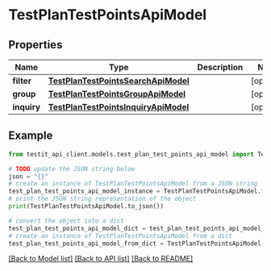 # TestPlanTestPointsApiModel


## Properties

Name | Type | Description | Notes
------------ | ------------- | ------------- | -------------
**filter** | [**TestPlanTestPointsSearchApiModel**](TestPlanTestPointsSearchApiModel.md) |  | [optional] 
**group** | [**TestPlanTestPointsGroupApiModel**](TestPlanTestPointsGroupApiModel.md) |  | [optional] 
**inquiry** | [**TestPlanTestPointsInquiryApiModel**](TestPlanTestPointsInquiryApiModel.md) |  | [optional] 

## Example

```python
from testit_api_client.models.test_plan_test_points_api_model import TestPlanTestPointsApiModel

# TODO update the JSON string below
json = "{}"
# create an instance of TestPlanTestPointsApiModel from a JSON string
test_plan_test_points_api_model_instance = TestPlanTestPointsApiModel.from_json(json)
# print the JSON string representation of the object
print(TestPlanTestPointsApiModel.to_json())

# convert the object into a dict
test_plan_test_points_api_model_dict = test_plan_test_points_api_model_instance.to_dict()
# create an instance of TestPlanTestPointsApiModel from a dict
test_plan_test_points_api_model_from_dict = TestPlanTestPointsApiModel.from_dict(test_plan_test_points_api_model_dict)
```
[[Back to Model list]](../README.md#documentation-for-models) [[Back to API list]](../README.md#documentation-for-api-endpoints) [[Back to README]](../README.md)


